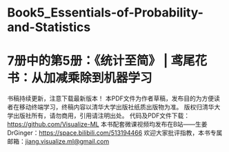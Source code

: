 # Book5_Essentials-of-Probability-and-Statistics
# 7册中的第5册：《统计至简》 |  鸢尾花书：从加减乘除到机器学习
书稿持续更新，注意下载最新版本！
本PDF文件为作者草稿，发布目的为方便读者在移动终端学习，终稿内容以清华大学出版社纸质出版物为准。
版权归清华大学出版社所有，请勿商用，引用请注明出处。
代码及PDF文件下载：https://github.com/Visualize-ML
本书配套微课视频均发布在B站——生姜DrGinger：https://space.bilibili.com/513194466
欢迎大家批评指教，本书专属邮箱：jiang.visualize.ml@gmail.com
